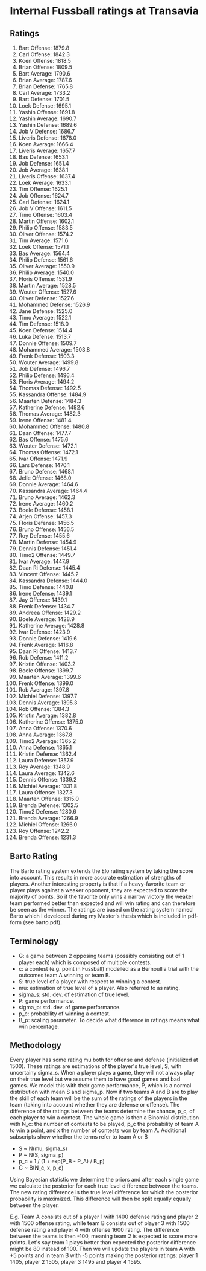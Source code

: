 # Internal Fussball ratings at Transavia
## Ratings
1. Bart Offense: 1879.8 
2. Carl Offense: 1842.3 
3. Koen Offense: 1818.5 
4. Brian Offense: 1809.5 
5. Bart Average: 1790.6 
6. Brian Average: 1787.6 
7. Brian Defense: 1765.8 
8. Carl Average: 1733.2 
9. Bart Defense: 1701.5 
10. Loek Defense: 1695.1 
11. Yashin Offense: 1691.8 
12. Yashin Average: 1690.7 
13. Yashin Defense: 1689.6 
14. Job V Defense: 1686.7 
15. Liveris Defense: 1678.0 
16. Koen Average: 1666.4 
17. Liveris Average: 1657.7 
18. Bas Defense: 1653.1 
19. Job Defense: 1651.4 
20. Job Average: 1638.1 
21. Liveris Offense: 1637.4 
22. Loek Average: 1633.1 
23. Tim Offense: 1625.1 
24. Job Offense: 1624.7 
25. Carl Defense: 1624.1 
26. Job V Offense: 1611.5 
27. Timo Offense: 1603.4 
28. Martin Offense: 1602.1 
29. Philip Offense: 1583.5 
30. Oliver Offense: 1574.2 
31. Tim Average: 1571.6 
32. Loek Offense: 1571.1 
33. Bas Average: 1564.4 
34. Philip  Defense: 1561.6 
35. Oliver Average: 1550.9 
36. Philip Average: 1540.0 
37. Floris Offense: 1531.9 
38. Martin Average: 1528.5 
39. Wouter Offense: 1527.6 
40. Oliver Defense: 1527.6 
41. Mohammed Defense: 1526.9 
42. Jane Defense: 1525.0 
43. Timo Average: 1522.1 
44. Tim Defense: 1518.0 
45. Koen Defense: 1514.4 
46. Luka Defense: 1513.7 
47. Donnie Offense: 1509.7 
48. Mohammed Average: 1503.8 
49. Frenk  Defense: 1503.3 
50. Wouter Average: 1499.8 
51. Job  Defense: 1496.7 
52. Philip Defense: 1496.4 
53. Floris Average: 1494.2 
54. Thomas Defense: 1492.5 
55. Kassandra Offense: 1484.9 
56. Maarten Defense: 1484.3 
57. Katherine Defense: 1482.6 
58. Thomas Average: 1482.3 
59. Irene Offense: 1481.4 
60. Mohammed Offense: 1480.8 
61. Daan Offense: 1477.7 
62. Bas Offense: 1475.6 
63. Wouter Defense: 1472.1 
64. Thomas Offense: 1472.1 
65. Ivar Offense: 1471.9 
66. Lars Defense: 1470.1 
67. Bruno Defense: 1468.1 
68. Jelle Offense: 1468.0 
69. Donnie Average: 1464.6 
70. Kassandra Average: 1464.4 
71. Bruno Average: 1462.3 
72. Irene Average: 1460.2 
73. Boele Defense: 1458.1 
74. Arjen Offense: 1457.3 
75. Floris Defense: 1456.5 
76. Bruno Offense: 1456.5 
77. Roy Defense: 1455.6 
78. Martin Defense: 1454.9 
79. Dennis Defense: 1451.4 
80. Timo2 Offense: 1449.7 
81. Ivar Average: 1447.9 
82. Daan Ri Defense: 1445.4 
83. Vincent Offense: 1445.2 
84. Kassandra Defense: 1444.0 
85. Timo Defense: 1440.8 
86. Irene Defense: 1439.1 
87. Jay Offense: 1439.1 
88. Frenk Defense: 1434.7 
89. Andreea Offense: 1429.2 
90. Boele Average: 1428.9 
91. Katherine Average: 1428.8 
92. Ivar Defense: 1423.9 
93. Donnie Defense: 1419.6 
94. Frenk Average: 1416.8 
95. Daan Ri Offense: 1413.7 
96. Rob Defense: 1411.2 
97. Kristin Offense: 1403.2 
98. Boele Offense: 1399.7 
99. Maarten Average: 1399.6 
100. Frenk Offense: 1399.0 
101. Rob Average: 1397.8 
102. Michiel Defense: 1397.7 
103. Dennis Average: 1395.3 
104. Rob Offense: 1384.3 
105. Kristin Average: 1382.8 
106. Katherine Offense: 1375.0 
107. Anna Offense: 1370.6 
108. Anna Average: 1367.8 
109. Timo2 Average: 1365.2 
110. Anna Defense: 1365.1 
111. Kristin Defense: 1362.4 
112. Laura Defense: 1357.9 
113. Roy Average: 1348.9 
114. Laura Average: 1342.6 
115. Dennis Offense: 1339.2 
116. Michiel Average: 1331.8 
117. Laura Offense: 1327.3 
118. Maarten Offense: 1315.0 
119. Brenda Defense: 1302.5 
120. Timo2 Defense: 1280.6 
121. Brenda Average: 1266.9 
122. Michiel Offense: 1266.0 
123. Roy Offense: 1242.2 
124. Brenda Offense: 1231.3 

## Barto Rating
The Barto rating system extends the Elo rating system by taking the score into account. This results in more accurate estimation of strengths of players. Another interesting property is that if a heavy-favorite team or player plays against a weaker opponent, they are expected to score the majority of points. So if the favorite only wins a narrow victory the weaker team performed better than expected and will win rating and can therefore be seen as the winner. The ratings are based on the rating system named Barto which I developed during my Master's thesis which is included in pdf-form (see barto.pdf).
## Terminology
- G: a game between 2 opposing teams (possibly consisting out of 1 player each) which is composed of multiple contests.
- c: a contest (e.g. point in Fussball) modelled as a Bernoullia trial with the outcomes team A winning or team B.
- S: true level of a player with respect to winning a contest.
- mu: estimation of true level of a player. Also referred to as rating.
- sigma_s: std. dev. of estimation of true level.
- P: game performance.
- sigma_p: std. dev. of game performance.
- p_c: probability of winning a contest.
- B_p: scaling parameter. To decide what difference in ratings means what win percentage.
## Methodology
Every player has some rating mu both for offense and defense (initialized at 1500). These ratings are estimations of the player's true level, S, with uncertainy sigma_s. When a player plays a game, they will not always play on their true level but we assume them to have good games and bad games. We model this with their game performance, P, which is a normal distribution with mean S and sigma_p. Now if two teams A and B are to play the skill of each team will be the sum of the ratings of the players in the team (taking into account whether they are defense or offense). The difference of the ratings between the teams determine the chance, p_c, of each player to win a contest. The whole game is then a Binomial distribution with N_c: the number of contests to be played, p_c the probability of team A to win a point, and x the number of contests won by team A. Additional subscripts show whether the terms refer to team A or B
- S ~ N(mu, sigma_s)
- P ~ N(S, sigma_p)
- p_c = 1 / (1 + exp(P_B - P_A) / B_p)
- G ~ B(N_c, x, p_c)

Using Bayesian statistic we determine the priors and after each single game we calculate the posterior for each true level difference between the teams. The new rating difference is the true level difference for which the posterior probability is maximized. This difference will then be split equally equally between the player. 

E.g. Team A consists out of a player 1 with 1400 defense rating and player 2 with 1500 offense rating, while team B consists out of player 3 with 1500 defense rating and player 4 with offense 1600 rating. The difference between the teams is then -100, meaning team 2 is expected to score more points. Let's say team 1 plays better than expected the posterior difference might be 80 instead of 100. Then we will update the players in team A with +5 points and in team B with -5 points making the posterior ratings: player 1 1405, player 2 1505, player 3 1495 and player 4 1595.